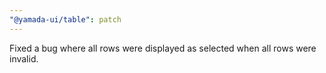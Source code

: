 ```yaml
---
"@yamada-ui/table": patch
---
```


Fixed a bug where all rows were displayed as selected when all rows were invalid.
